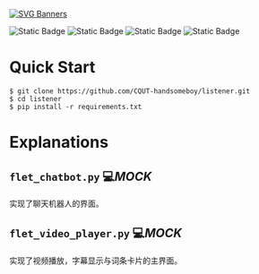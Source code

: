 [![SVG Banners](https://svg-banners.vercel.app/api?type=origin&text1=Welcome%20to%20Listener&text2=😂%20CQUT_handsomeboy&width=800&height=400)](https://github.com/Akshay090/svg-banners)

![Static Badge](https://img.shields.io/badge/License-AGPL3-green) ![Static Badge](https://img.shields.io/badge/Language-Python-red) ![Static Badge](https://img.shields.io/badge/Library-Flet-blue) ![Static Badge](https://img.shields.io/badge/Author-CQUT_handsomeboy-black)

# Quick Start

```shell
$ git clone https://github.com/CQUT-handsomeboy/listener.git
$ cd listener
$ pip install -r requirements.txt
```

# Explanations

## `flet_chatbot.py` 💻*MOCK*

实现了聊天机器人的界面。

## `flet_video_player.py` 💻*MOCK*

实现了视频播放，字幕显示与词条卡片的主界面。